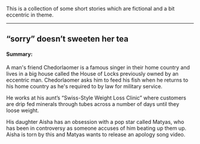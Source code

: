 

This is a collection of some short stories which are fictional and a bit eccentric in theme.

-----
## “sorry” doesn’t sweeten her tea
#### Summary: 
 A man's friend Chedorlaomer is a famous singer in their home country and lives in a big house called the House of Locks previously owned by an eccentric man. Chedorlaomer asks him to feed his fish when he returns to his home country as he's required to by law for military service.

He works at his aunt’s “Swiss-Style Weight Loss Clinic” where customers are drip fed minerals through tubes across a number of days until they loose weight.

His daughter Aisha has an obsession with a pop star called Matyas, who has been in controversy as someone accuses of him beating up them up. Aisha is torn by this and Matyas wants to release an apology song video.


